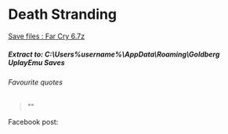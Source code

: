 # Death Stranding 
[Save files : Far Cry 6.7z](5266.7z?raw=true)
<br/>
##### Extract to: C:\Users\%username%\AppData\Roaming\Goldberg UplayEmu Saves

###### Favourite quotes
> ""

Facebook post: 